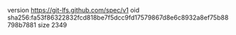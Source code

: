 version https://git-lfs.github.com/spec/v1
oid sha256:fa53f86322832fcd818be7f5dcc9fd17579867d8e6c8932a8ef75b88798b7881
size 2349
